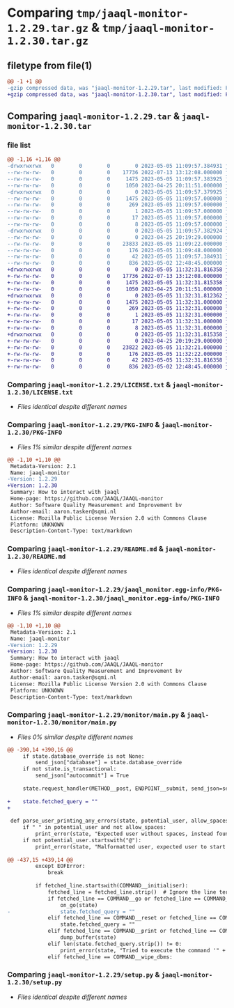 # Comparing `tmp/jaaql-monitor-1.2.29.tar.gz` & `tmp/jaaql-monitor-1.2.30.tar.gz`

## filetype from file(1)

```diff
@@ -1 +1 @@
-gzip compressed data, was "jaaql-monitor-1.2.29.tar", last modified: Fri May  5 11:09:57 2023, max compression
+gzip compressed data, was "jaaql-monitor-1.2.30.tar", last modified: Fri May  5 11:32:31 2023, max compression
```

## Comparing `jaaql-monitor-1.2.29.tar` & `jaaql-monitor-1.2.30.tar`

### file list

```diff
@@ -1,16 +1,16 @@
-drwxrwxrwx   0        0        0        0 2023-05-05 11:09:57.384931 jaaql-monitor-1.2.29/
--rw-rw-rw-   0        0        0    17736 2022-07-13 13:12:08.000000 jaaql-monitor-1.2.29/LICENSE.txt
--rw-rw-rw-   0        0        0     1475 2023-05-05 11:09:57.383925 jaaql-monitor-1.2.29/PKG-INFO
--rw-rw-rw-   0        0        0     1050 2023-04-25 20:11:51.000000 jaaql-monitor-1.2.29/README.md
-drwxrwxrwx   0        0        0        0 2023-05-05 11:09:57.379925 jaaql-monitor-1.2.29/jaaql_monitor.egg-info/
--rw-rw-rw-   0        0        0     1475 2023-05-05 11:09:57.000000 jaaql-monitor-1.2.29/jaaql_monitor.egg-info/PKG-INFO
--rw-rw-rw-   0        0        0      269 2023-05-05 11:09:57.000000 jaaql-monitor-1.2.29/jaaql_monitor.egg-info/SOURCES.txt
--rw-rw-rw-   0        0        0        1 2023-05-05 11:09:57.000000 jaaql-monitor-1.2.29/jaaql_monitor.egg-info/dependency_links.txt
--rw-rw-rw-   0        0        0       17 2023-05-05 11:09:57.000000 jaaql-monitor-1.2.29/jaaql_monitor.egg-info/requires.txt
--rw-rw-rw-   0        0        0        8 2023-05-05 11:09:57.000000 jaaql-monitor-1.2.29/jaaql_monitor.egg-info/top_level.txt
-drwxrwxrwx   0        0        0        0 2023-05-05 11:09:57.382924 jaaql-monitor-1.2.29/monitor/
--rw-rw-rw-   0        0        0        0 2023-04-25 20:19:29.000000 jaaql-monitor-1.2.29/monitor/__init__.py
--rw-rw-rw-   0        0        0    23833 2023-05-05 11:09:22.000000 jaaql-monitor-1.2.29/monitor/main.py
--rw-rw-rw-   0        0        0      176 2023-05-05 11:09:48.000000 jaaql-monitor-1.2.29/monitor/version.py
--rw-rw-rw-   0        0        0       42 2023-05-05 11:09:57.384931 jaaql-monitor-1.2.29/setup.cfg
--rw-rw-rw-   0        0        0      836 2023-05-02 12:48:45.000000 jaaql-monitor-1.2.29/setup.py
+drwxrwxrwx   0        0        0        0 2023-05-05 11:32:31.816358 jaaql-monitor-1.2.30/
+-rw-rw-rw-   0        0        0    17736 2022-07-13 13:12:08.000000 jaaql-monitor-1.2.30/LICENSE.txt
+-rw-rw-rw-   0        0        0     1475 2023-05-05 11:32:31.815358 jaaql-monitor-1.2.30/PKG-INFO
+-rw-rw-rw-   0        0        0     1050 2023-04-25 20:11:51.000000 jaaql-monitor-1.2.30/README.md
+drwxrwxrwx   0        0        0        0 2023-05-05 11:32:31.812362 jaaql-monitor-1.2.30/jaaql_monitor.egg-info/
+-rw-rw-rw-   0        0        0     1475 2023-05-05 11:32:31.000000 jaaql-monitor-1.2.30/jaaql_monitor.egg-info/PKG-INFO
+-rw-rw-rw-   0        0        0      269 2023-05-05 11:32:31.000000 jaaql-monitor-1.2.30/jaaql_monitor.egg-info/SOURCES.txt
+-rw-rw-rw-   0        0        0        1 2023-05-05 11:32:31.000000 jaaql-monitor-1.2.30/jaaql_monitor.egg-info/dependency_links.txt
+-rw-rw-rw-   0        0        0       17 2023-05-05 11:32:31.000000 jaaql-monitor-1.2.30/jaaql_monitor.egg-info/requires.txt
+-rw-rw-rw-   0        0        0        8 2023-05-05 11:32:31.000000 jaaql-monitor-1.2.30/jaaql_monitor.egg-info/top_level.txt
+drwxrwxrwx   0        0        0        0 2023-05-05 11:32:31.815358 jaaql-monitor-1.2.30/monitor/
+-rw-rw-rw-   0        0        0        0 2023-04-25 20:19:29.000000 jaaql-monitor-1.2.30/monitor/__init__.py
+-rw-rw-rw-   0        0        0    23822 2023-05-05 11:32:21.000000 jaaql-monitor-1.2.30/monitor/main.py
+-rw-rw-rw-   0        0        0      176 2023-05-05 11:32:22.000000 jaaql-monitor-1.2.30/monitor/version.py
+-rw-rw-rw-   0        0        0       42 2023-05-05 11:32:31.816358 jaaql-monitor-1.2.30/setup.cfg
+-rw-rw-rw-   0        0        0      836 2023-05-02 12:48:45.000000 jaaql-monitor-1.2.30/setup.py
```

### Comparing `jaaql-monitor-1.2.29/LICENSE.txt` & `jaaql-monitor-1.2.30/LICENSE.txt`

 * *Files identical despite different names*

### Comparing `jaaql-monitor-1.2.29/PKG-INFO` & `jaaql-monitor-1.2.30/PKG-INFO`

 * *Files 1% similar despite different names*

```diff
@@ -1,10 +1,10 @@
 Metadata-Version: 2.1
 Name: jaaql-monitor
-Version: 1.2.29
+Version: 1.2.30
 Summary: How to interact with jaaql
 Home-page: https://github.com/JAAQL/JAAQL-monitor
 Author: Software Quality Measurement and Improvement bv
 Author-email: aaron.tasker@sqmi.nl
 License: Mozilla Public License Version 2.0 with Commons Clause
 Platform: UNKNOWN
 Description-Content-Type: text/markdown
```

### Comparing `jaaql-monitor-1.2.29/README.md` & `jaaql-monitor-1.2.30/README.md`

 * *Files identical despite different names*

### Comparing `jaaql-monitor-1.2.29/jaaql_monitor.egg-info/PKG-INFO` & `jaaql-monitor-1.2.30/jaaql_monitor.egg-info/PKG-INFO`

 * *Files 1% similar despite different names*

```diff
@@ -1,10 +1,10 @@
 Metadata-Version: 2.1
 Name: jaaql-monitor
-Version: 1.2.29
+Version: 1.2.30
 Summary: How to interact with jaaql
 Home-page: https://github.com/JAAQL/JAAQL-monitor
 Author: Software Quality Measurement and Improvement bv
 Author-email: aaron.tasker@sqmi.nl
 License: Mozilla Public License Version 2.0 with Commons Clause
 Platform: UNKNOWN
 Description-Content-Type: text/markdown
```

### Comparing `jaaql-monitor-1.2.29/monitor/main.py` & `jaaql-monitor-1.2.30/monitor/main.py`

 * *Files 0% similar despite different names*

```diff
@@ -390,14 +390,16 @@
     if state.database_override is not None:
         send_json["database"] = state.database_override
     if not state.is_transactional:
         send_json["autocommit"] = True
 
     state.request_handler(METHOD__post, ENDPOINT__submit, send_json=send_json)
 
+    state.fetched_query = ""
+
 
 def parse_user_printing_any_errors(state, potential_user, allow_spaces: bool = False):
     if " " in potential_user and not allow_spaces:
         print_error(state, "Expected user without spaces, instead found spaces in user: '" + potential_user + "'")
     if not potential_user.startswith("@"):
         print_error(state, "Malformatted user, expected user to start with @")
 
@@ -437,15 +439,14 @@
         except EOFError:
             break
 
         if fetched_line.startswith(COMMAND__initialiser):
             fetched_line = fetched_line.strip()  # Ignore the line terminator e.g. \r\n
             if fetched_line == COMMAND__go or fetched_line == COMMAND__go_short:
                 on_go(state)
-                state.fetched_query = ""
             elif fetched_line == COMMAND__reset or fetched_line == COMMAND__reset_short:
                 state.fetched_query = ""
             elif fetched_line == COMMAND__print or fetched_line == COMMAND__print_short:
                 dump_buffer(state)
             elif len(state.fetched_query.strip()) != 0:
                 print_error(state, "Tried to execute the command '" + fetched_line + "' but buffer was non empty.")
             elif fetched_line == COMMAND__wipe_dbms:
```

### Comparing `jaaql-monitor-1.2.29/setup.py` & `jaaql-monitor-1.2.30/setup.py`

 * *Files identical despite different names*

